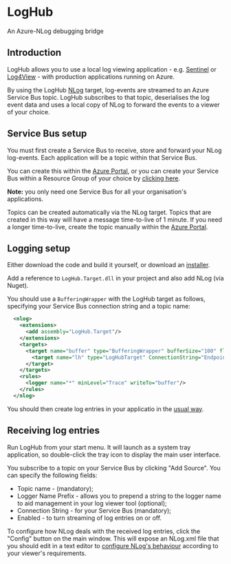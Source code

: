 # LogHub
An Azure-NLog debugging bridge

## Introduction
LogHub allows you to use a local log viewing application - e.g. [Sentinel](http://sentinel.codeplex.com/) or [Log4View](http://www.log4view.com/log4view/) - with production applications running on Azure.

By using the LogHub [NLog](http://nlog-project.org/) target, log-events are streamed to an Azure Service Bus topic. LogHub subscribes to that topic, deserialises the log event data and uses a local copy of NLog to forward the events to a viewer of your choice.

## Service Bus setup
You must first create a Service Bus to receive, store and forward your NLog log-events. Each application will be a topic within that Service Bus.

You can create this within the [Azure Portal](https://portal.azure.com/), or you can create your Service Bus within a Resource Group of your choice by [clicking here](https://portal.azure.com/#create/Microsoft.Template/uri/https%3A%2F%2Fraw.githubusercontent.com%2FAzure%2Fazure-quickstart-templates%2Fmaster%2F101-servicebus-create-namespace%2Fazuredeploy.json).

**Note:** you only need one Service Bus for all your organisation's applications.

Topics can be created automatically via the NLog target. Topics that are created in this way will have a message time-to-live of 1 minute. If you need a longer time-to-live, create the topic manually within the [Azure Portal](https://portal.azure.com/).

## Logging setup

Either download the code and build it yourself, or download an [installer](https://rbpublic.blob.core.windows.net/loghub/loghub-setup.msi).

Add a reference to ```LogHub.Target.dll``` in your project and also add NLog (via Nuget).

You should use a ```BufferingWrapper``` with the LogHub target as follows, specifying your Service Bus connection string and a topic name:

```xml
  <nlog>
    <extensions>
      <add assembly="LogHub.Target"/>
    </extensions>
    <targets>
      <target name="buffer" type="BufferingWrapper" bufferSize="100" flushTimeout="1000">
        <target name="lh" type="LogHubTarget" ConnectionString="Endpoint=sb://xxxx.servicebus.windows.net/;SharedAccessKeyName=RootManageSharedAccessKey;SharedAccessKey=xxxxyyyyzzz" Topic="myappname" />
      </target>
    </targets>
    <rules>
      <logger name="*" minLevel="Trace" writeTo="buffer"/>
    </rules>
  </nlog>
  ```

You should then create log entries in your applicatio in the [usual way](https://github.com/nlog/nlog/wiki/Tutorial#writing-log-messages).

## Receiving log entries
Run LogHub from your start menu. It will launch as a system tray application, so double-click the tray icon to display the main user interface.

You subscribe to a topic on your Service Bus by clicking "Add Source". You can specify the following fields:

* Topic name - (mandatory);
* Logger Name Prefix - allows you to prepend a string to the logger name to aid management in your log viewer tool (optional);
* Connection String - for your Service Bus (mandatory);
* Enabled - to turn streaming of log entries on or off.

To configure how NLog deals with the received log entries, click the "Config" button on the main window. This will expose an NLog.xml file that you should edit in a text editor to [configure NLog's behaviour](https://github.com/NLog/NLog/wiki/Tutorial#configuration) according to your viewer's requirements.
